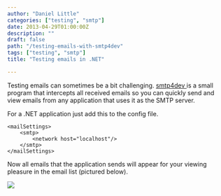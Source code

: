 ```yaml
---
author: "Daniel Little"
categories: ["testing", "smtp"]
date: 2013-04-29T01:00:00Z
description: ""
draft: false
path: "/testing-emails-with-smtp4dev"
tags: ["testing", "smtp"]
title: "Testing emails in .NET"

---
```


Testing emails can sometimes be a bit challenging.  [smtp4dev ](https://smtp4dev.codeplex.com/)is a small program that intercepts all received emails so you can quickly send and view emails from any application that uses it as the SMTP server.

For a .NET application just add this to the config file.

	<mailSettings>
		<smtp>
			<network host="localhost"/>
		</smtp>
	</mailSettings>

Now all emails that the application sends will appear for your viewing pleasure in the email list (pictured below).

![](https://media.tumblr.com/ae0bed5688e8d01ea2d03a68430b17cf/tumblr_inline_mm04feyvwV1qz4rgp.png)


